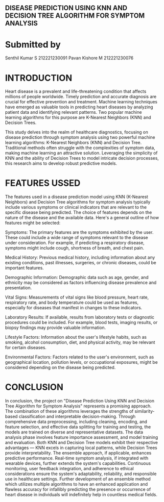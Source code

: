 ## DISEASE PREDICTION USING KNN AND DECISION TREE ALGORITHM FOR SYMPTOM ANALYSIS

 # Submitted by 
 Senthil Kumar S 212221230091 
 Pavan Kishore M 212221230076 

 # INTRODUCTION
 Heart disease is a prevalent and life-threatening condition that affects millions of people worldwide. Timely prediction and accurate diagnosis are crucial for effective prevention and treatment. Machine learning techniques have emerged as valuable tools in predicting heart diseases by analyzing patient data and identifying relevant patterns. Two popular machine learning algorithms for this purpose are K-Nearest Neighbors (KNN) and Decision Trees.

This study delves into the realm of healthcare diagnostics, focusing on disease prediction through symptom analysis using two powerful machine learning algorithms: K-Nearest Neighbors (KNN) and Decision Tree. Traditional methods often struggle with the complexities of symptom data, making machine learning an attractive solution. Leveraging the simplicity of KNN and the ability of Decision Trees to model intricate decision processes, this research aims to develop robust predictive models.

# FEATURES USSED

The features used in a disease prediction model using KNN (K-Nearest Neighbors) and Decision Tree algorithms for symptom analysis typically include various symptoms or clinical indicators that are relevant to the specific disease being predicted. The choice of features depends on the nature of the disease and the available data. Here's a general outline of how features might be selected:

Symptoms:
The primary features are the symptoms exhibited by the user. These could include a wide range of symptoms relevant to the disease under consideration. For example, if predicting a respiratory disease, symptoms might include cough, shortness of breath, and chest pain.

Medical History:
Previous medical history, including information about any existing conditions, past illnesses, surgeries, or chronic diseases, could be important features.

Demographic Information:
Demographic data such as age, gender, and ethnicity may be considered as factors influencing disease prevalence and presentation.

Vital Signs:
Measurements of vital signs like blood pressure, heart rate, respiratory rate, and body temperature could be used as features, especially for diseases that manifest in changes to these indicators.

Laboratory Results:
If available, results from laboratory tests or diagnostic procedures could be included. For example, blood tests, imaging results, or biopsy findings may provide valuable information.

Lifestyle Factors:
Information about the user's lifestyle habits, such as smoking, alcohol consumption, diet, and physical activity, may be relevant for certain diseases.

Environmental Factors:
Factors related to the user's environment, such as geographical location, pollution levels, or occupational exposures, might be considered depending on the disease being predicted.

# CONCLUSION
In conclusion, the project on "Disease Prediction Using KNN and Decision Tree Algorithm for Symptom Analysis" represents a promising approach. The combination of these algorithms leverages the strengths of similarity-based classification and interpretable decision-making. Through comprehensive data preprocessing, including cleaning, encoding, and feature selection, and effective data splitting for training and testing, the models are trained on diverse and representative datasets. The data analysis phase involves feature importance assessment, and model training and evaluation. Both KNN and Decision Tree models exhibit their respective advantages — KNN excels in capturing local patterns, while Decision Trees provide interpretability. The ensemble approach, if applicable, enhances predictive performance. Real-time symptom analysis, if integrated with wearable devices, further extends the system's capabilities. Continuous monitoring, user feedback integration, and adherence to ethical considerations ensure the system's adaptability, reliability, and responsible use in healthcare settings. Further development of an ensemble method which utilizes multiple algorithms to have an enhanced application and flawless accuracy for infallibly predicting the presence or occurrence of heart disease in individuals will indefinitely help in countless medical fields.
